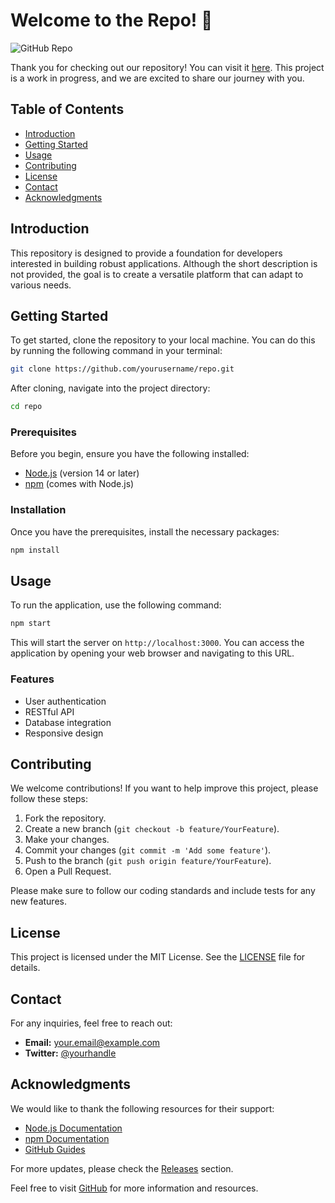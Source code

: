 # Welcome to the Repo! 🚀

![GitHub Repo](https://img.shields.io/badge/GitHub-Visit%20Repo-blue?style=for-the-badge&logo=github)

Thank you for checking out our repository! You can visit it [here](https://github.com). This project is a work in progress, and we are excited to share our journey with you.

## Table of Contents

- [Introduction](#introduction)
- [Getting Started](#getting-started)
- [Usage](#usage)
- [Contributing](#contributing)
- [License](#license)
- [Contact](#contact)
- [Acknowledgments](#acknowledgments)

## Introduction

This repository is designed to provide a foundation for developers interested in building robust applications. Although the short description is not provided, the goal is to create a versatile platform that can adapt to various needs. 

## Getting Started

To get started, clone the repository to your local machine. You can do this by running the following command in your terminal:

```bash
git clone https://github.com/yourusername/repo.git
```

After cloning, navigate into the project directory:

```bash
cd repo
```

### Prerequisites

Before you begin, ensure you have the following installed:

- [Node.js](https://nodejs.org/) (version 14 or later)
- [npm](https://www.npmjs.com/) (comes with Node.js)

### Installation

Once you have the prerequisites, install the necessary packages:

```bash
npm install
```

## Usage

To run the application, use the following command:

```bash
npm start
```

This will start the server on `http://localhost:3000`. You can access the application by opening your web browser and navigating to this URL.

### Features

- User authentication
- RESTful API
- Database integration
- Responsive design

## Contributing

We welcome contributions! If you want to help improve this project, please follow these steps:

1. Fork the repository.
2. Create a new branch (`git checkout -b feature/YourFeature`).
3. Make your changes.
4. Commit your changes (`git commit -m 'Add some feature'`).
5. Push to the branch (`git push origin feature/YourFeature`).
6. Open a Pull Request.

Please make sure to follow our coding standards and include tests for any new features.

## License

This project is licensed under the MIT License. See the [LICENSE](LICENSE) file for details.

## Contact

For any inquiries, feel free to reach out:

- **Email:** your.email@example.com
- **Twitter:** [@yourhandle](https://twitter.com/yourhandle)

## Acknowledgments

We would like to thank the following resources for their support:

- [Node.js Documentation](https://nodejs.org/en/docs/)
- [npm Documentation](https://docs.npmjs.com/)
- [GitHub Guides](https://guides.github.com/)

For more updates, please check the [Releases](https://github.com/yourusername/repo/releases) section.

Feel free to visit [GitHub](https://github.com) for more information and resources.